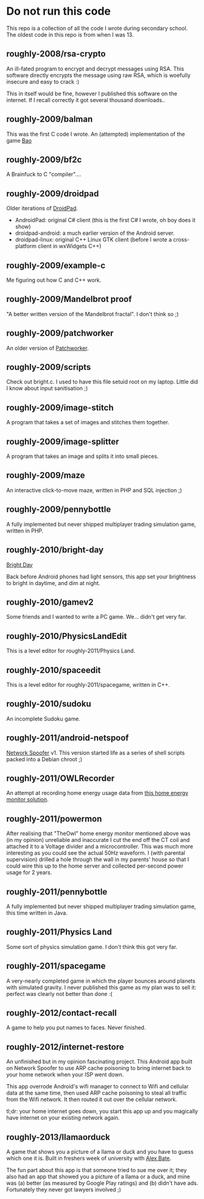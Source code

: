 # Do not run this code

This repo is a collection of all the code I wrote during secondary school. The
oldest code in this repo is from when I was 13.

## roughly-2008/rsa-crypto

An ill-fated program to encrypt and decrypt messages using RSA. This software
directly encrypts the message using raw RSA, which is woefully insecure and
easy to crack :)

This in itself would be fine, however I published this software on the
internet. If I recall correctly it got several thousand downloads..

## roughly-2009/balman

This was the first C code I wrote. An (attempted) implementation of the game
[Bao](https://en.wikipedia.org/wiki/Bao_(game))

## roughly-2009/bf2c

A Brainfuck to C "compiler"....

## roughly-2009/droidpad

Older iterations of [DroidPad](https://www.digitalsquid.co.uk/droidpad/).

* AndroidPad: original C# client (this is the first C# I wrote, oh boy does it show)
* droidpad-android: a much earlier version of the Android server.
* droidpad-linux: original C++ Linux GTK client (before I wrote a cross-platform client in wxWidgets C++)

## roughly-2009/example-c

Me figuring out how C and C++ work.

## roughly-2009/Mandelbrot proof

"A better written version of the Mandelbrot fractal". I don't think so ;)

## roughly-2009/patchworker

An older version of [Patchworker](https://www.digitalsquid.co.uk/patchworker/).

## roughly-2009/scripts

Check out bright.c. I used to have this file setuid root on my laptop. Little
did I know about input sanitisation ;)

## roughly-2009/image-stitch

A program that takes a set of images and stitches them together.

## roughly-2009/image-splitter

A program that takes an image and splits it into small pieces.

## roughly-2009/maze

An interactive click-to-move maze, written in PHP and SQL injection ;)

## roughly-2009/pennybottle

A fully implemented but never shipped multiplayer trading simulation game,
written in PHP.

## roughly-2010/bright-day

[Bright Day](https://www.digitalsquid.co.uk/brightday/)

Back before Android phones had light sensors, this app set your brightness to
bright in daytime, and dim at night.

## roughly-2010/gamev2

Some friends and I wanted to write a PC game. We... didn't get very far.

## roughly-2010/PhysicsLandEdit

This is a level editor for roughly-2011/Physics Land.

## roughly-2010/spaceedit

This is a level editor for roughly-2011/spacegame, written in C++.

## roughly-2010/sudoku

An incomplete Sudoku game.

## roughly-2011/android-netspoof

[Network Spoofer](https://www.digitalsquid.co.uk/brightday/) v1. This version
started life as a series of shell scripts packed into a Debian chroot ;)

## roughly-2011/OWLRecorder

An attempt at recording home energy usage data from
[this home energy monitor solution](https://www.theowl.com/).

## roughly-2011/powermon

After realising that "TheOwl" home energy monitor mentioned above was (in my
opinion) unreliable and inaccurate I cut the end off the CT coil and attached
it to a Voltage divider and a microcontroller. This was much more interesting
as you could see the actual 50Hz waveform. I (with parental supervision)
drilled a hole through the wall in my parents' house so that I could wire this
up to the home server and collected per-second power usage for 2 years.

## roughly-2011/pennybottle

A fully implemented but never shipped multiplayer trading simulation game, this
time written in Java.

## roughly-2011/Physics Land

Some sort of physics simulation game. I don't think this got very far.

## roughly-2011/spacegame

A very-nearly completed game in which the player bounces around planets with
simulated gravity. I never published this game as my plan was to sell it:
perfect was clearly not better than done :(

## roughly-2012/contact-recall

A game to help you put names to faces. Never finished.

## roughly-2012/internet-restore

An unfinished but in my opinion fascinating project. This Android app built on
Network Spoofer to use ARP cache poisoning to bring internet back to your home
network when your ISP went down.

This app overrode Android's wifi manager to connect to Wifi and cellular data
at the same time, then used ARP cache poisoning to steal all traffic from the
Wifi network. It then routed it out over the cellular network.

tl;dr: your home internet goes down, you start this app up and you magically
have internet on your existing network again.

## roughly-2013/llamaorduck

A game that shows you a picture of a llama or duck and you have to guess which
one it is. Built in freshers week of university with
[Alex Bate](https://github.com/alexbate).

The fun part about this app is that someone tried to sue me over it; they also
had an app that showed you a picture of a llama or a duck, and mine was (a)
better (as measured by Google Play ratings) and (b) didn't have ads.
Fortunately they never got lawyers involved ;)
